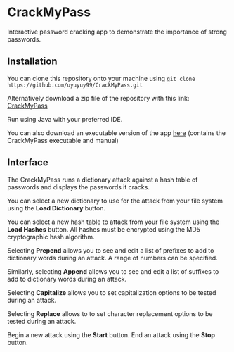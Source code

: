 # CrackMyPass
Interactive password cracking app to demonstrate the importance of strong passwords.

## Installation
You can clone this repository onto your machine using
`git clone https://github.com/uyuyuy99/CrackMyPass.git`

Alternatively download a zip file of the repository with this link:
[CrackMyPass](https://github.com/uyuyuy99/CrackMyPass/archive/refs/heads/main.zip)

Run using Java with your preferred IDE.

You can also download an executable version of the app [here](https://github.com/uyuyuy99/CrackMyPass/releases/download/release/CrackMyPass.zip) (contains the CrackMyPass executable and manual)

## Interface
The CrackMyPass runs a dictionary attack against a hash table of passwords and displays the passwords it cracks.

You can select a new dictionary to use for the attack from your file system using the **Load Dictionary** button.

You can select a new hash table to attack from your file system using the **Load Hashes** button. All hashes must be encrypted using the MD5 cryptographic hash algorithm.

Selecting **Prepend** allows you to see and edit a list of prefixes to add to dictionary words during an attack. A range of numbers can be specified.

Similarly, selecting **Append** allows you to see and edit a list of suffixes to add to dictionary words during an attack.

Selecting **Capitalize** allows you to set capitalization options to be tested during an attack.

Selecting **Replace** allows to to set character replacement options to be tested during an attack.

Begin a new attack using the **Start** button. End an attack using the **Stop** button.
